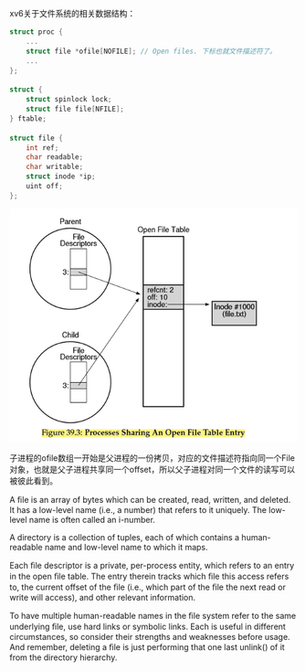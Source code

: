 xv6关于文件系统的相关数据结构：

```c
struct proc {
    ...
    struct file *ofile[NOFILE]; // Open files. 下标也就文件描述符了。
    ...
};

struct {
    struct spinlock lock;
    struct file file[NFILE];
} ftable;

struct file {
    int ref;
    char readable;
    char writable;
    struct inode *ip;
    uint off;
};
```

![](./img/39.3.png)

子进程的ofile数组一开始是父进程的一份拷贝，对应的文件描述符指向同一个File对象，也就是父子进程共享同一个offset，所以父子进程对同一个文件的读写可以被彼此看到。

A ﬁle is an array of bytes which can be created, read, written, and deleted. It has a low-level name (i.e., a number) that refers to it uniquely. The low-level name is often called an i-number.

A directory is a collection of tuples, each of which contains a human-readable name and low-level name to which it maps.

Each ﬁle descriptor is a private, per-process entity, which refers to an entry in the open ﬁle table. The entry therein tracks which ﬁle this access refers to, the current offset of the ﬁle (i.e., which part of the ﬁle the next read or write will access), and other relevant information.

To have multiple human-readable names in the ﬁle system refer to the same underlying ﬁle, use hard links or symbolic links. Each is useful in different circumstances, so consider their strengths and weaknesses before usage. And remember, deleting a ﬁle is just performing that one last unlink() of it from the directory hierarchy.